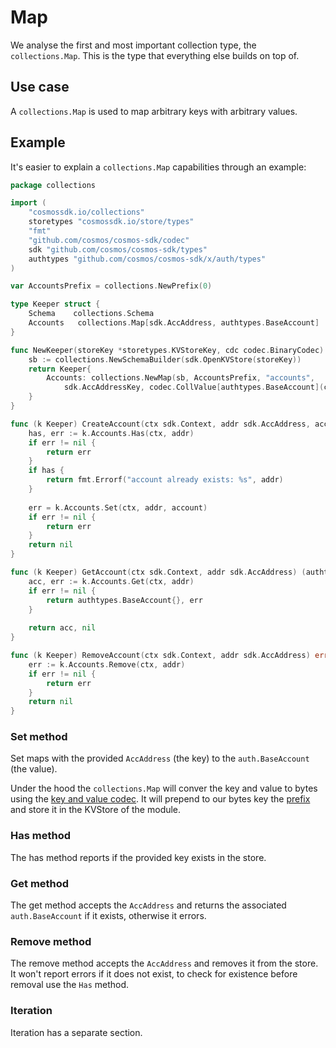 # Map

We analyse the first and most important collection type, the ``collections.Map``.
This is the type that everything else builds on top of.

## Use case

A `collections.Map` is used to map arbitrary keys with arbitrary values. 

## Example

It's easier to explain a `collections.Map` capabilities through an example:

```go
package collections

import (
	"cosmossdk.io/collections"
	storetypes "cosmossdk.io/store/types"
	"fmt"
	"github.com/cosmos/cosmos-sdk/codec"
	sdk "github.com/cosmos/cosmos-sdk/types"
	authtypes "github.com/cosmos/cosmos-sdk/x/auth/types"
)

var AccountsPrefix = collections.NewPrefix(0)

type Keeper struct {
	Schema    collections.Schema
	Accounts   collections.Map[sdk.AccAddress, authtypes.BaseAccount]
}

func NewKeeper(storeKey *storetypes.KVStoreKey, cdc codec.BinaryCodec) Keeper {
	sb := collections.NewSchemaBuilder(sdk.OpenKVStore(storeKey))
	return Keeper{
		Accounts: collections.NewMap(sb, AccountsPrefix, "accounts",
			sdk.AccAddressKey, codec.CollValue[authtypes.BaseAccount](cdc)),
	}
}

func (k Keeper) CreateAccount(ctx sdk.Context, addr sdk.AccAddress, account authtypes.BaseAccount) error {
	has, err := k.Accounts.Has(ctx, addr)
	if err != nil {
		return err
	}
	if has {
		return fmt.Errorf("account already exists: %s", addr)
	}
	
	err = k.Accounts.Set(ctx, addr, account)
	if err != nil {
		return err
	}
	return nil
}

func (k Keeper) GetAccount(ctx sdk.Context, addr sdk.AccAddress) (authtypes.BaseAccount, error) {
	acc, err := k.Accounts.Get(ctx, addr)
	if err != nil {
		return authtypes.BaseAccount{}, err
	}
	
	return acc,	nil
}

func (k Keeper) RemoveAccount(ctx sdk.Context, addr sdk.AccAddress) error {
	err := k.Accounts.Remove(ctx, addr)
	if err != nil {
		return err
	}
	return nil
}
```

### Set method

Set maps with the provided `AccAddress` (the key) to the `auth.BaseAccount` (the value). 

Under the hood the `collections.Map` will conver the key and value to bytes using the [key and value codec](README.md#key-and-value-codecs).
It will prepend to our bytes key the [prefix](README.md#prefix) and store it in the KVStore of the module.

### Has method

The has method reports if the provided key exists in the store.

### Get method

The get method accepts the `AccAddress` and returns the associated `auth.BaseAccount` if it exists, otherwise it errors.

### Remove method

The remove method accepts the `AccAddress` and removes it from the store. It won't report errors
if it does not exist, to check for existence before removal use the ``Has`` method.

### Iteration

Iteration has a separate section.